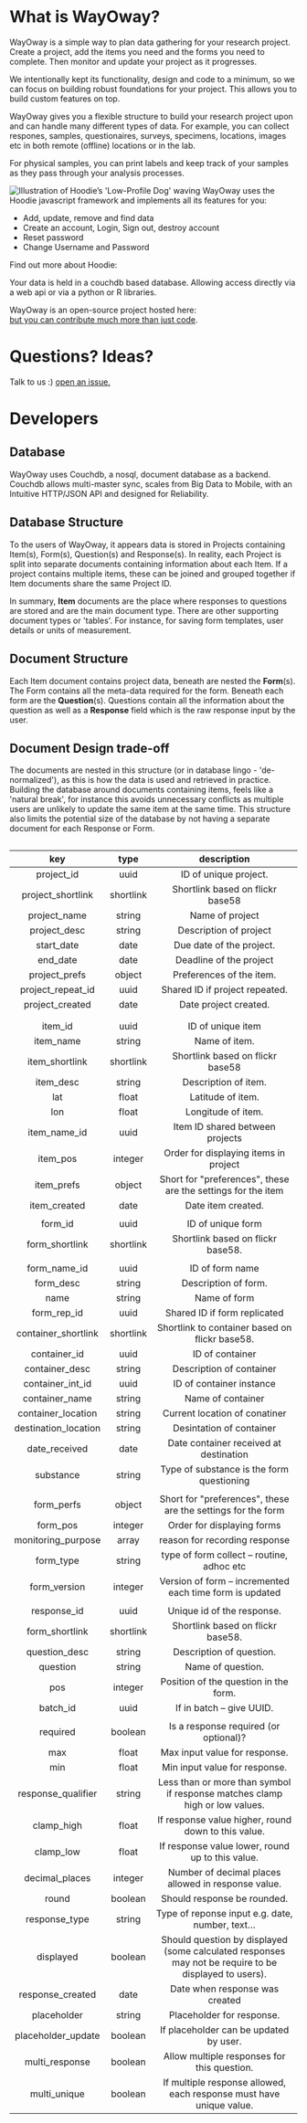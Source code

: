# What is WayOway?

  WayOway is a simple way to plan data gathering for your research project.
  Create a project, add the items you need and the forms you need to
  complete. Then monitor and update your project as it progresses.

  We intentionally kept its functionality, design and code to a minimum,
  so we can focus on building robust foundations for your project. This
  allows you to build custom features on top.

  WayOway gives you a flexible structure to build your research project
  upon and can handle  many different types of data. For example, you can
  collect respones, samples, questionaires, surveys, specimens, locations,
  images etc in both remote (offline) locations or in the lab.

  For physical samples, you can print labels and keep track of your samples
  as they pass through your analysis processes.

  <img src="/assets/low-profile-dog.png" alt="Illustration of Hoodie’s 'Low-Profile Dog' waving" class="low-profile-dog">
 WayOway uses the Hoodie javascript framework and implements all its features for you:

<ul>
  <li>Add, update, remove and find data</li>
  <li>Create an account, Login, Sign out, destroy account</li>
  <li>Reset password</li>
  <li>Change Username and Password</li>
</ul>

  Find out more about Hoodie:
  <a href="hood.ie/intro/"></a>

  Your data is held in a couchdb based database. Allowing access directly via a web api or via a python or R libraries.


WayOway is an open-source project hosted here:
    <a href="https://github.com/fozy81/form-builder">  
  but you can contribute much more than just code</a>.


# Questions? Ideas?
  Talk to us :)
  <a href="https://github.com/fozy81/form-builder/issues">
 open an issue.
  </a>

# Developers

## Database

  WayOway uses Couchdb, a nosql, document database as a backend. Couchdb allows multi-master sync, scales from Big Data to Mobile,
  with an Intuitive HTTP/JSON API and designed for Reliability.

## Database Structure

  To the users of WayOway, it appears data is stored in Projects containing Item(s), Form(s), Question(s) and Response(s). In reality, each Project is split into separate documents containing information about each Item. If a project contains multiple items, these can be joined and grouped together if Item documents share the same Project ID.

  In summary, **Item** documents are the place where responses to questions are stored and are the main document type. There are other supporting document types or 'tables'. For instance, for saving form templates, user details or units of measurement.  

## Document Structure

  Each Item document contains project data, beneath are nested the **Form**(s). The Form contains all the meta-data required for the form. Beneath each form are the **Question**(s). Questions contain all the information about the question as well as a **Response** field which is the raw response input by the user.

## Document Design trade-off

  The documents are nested in this structure (or in database lingo - 'de-normalized'), as this is how the data is used and retrieved in practice. Building the database around documents containing items, feels like a 'natural break', for instance this avoids unnecessary conflicts as multiple users are unlikely to update the same item at the same time. This structure also limits the potential size of the database by not having a separate document for each Response or Form.

## 

  **key**|**type**|**description**
  :-----:|:-----:|:-----:
  project\_id|uuid|ID of unique project.
  project\_shortlink|shortlink|Shortlink based on flickr base58
  project\_name|string|Name of project
  project\_desc|string|Description of project
  start\_date|date|Due date of the project.
  end\_date|date|Deadline of the project
  project\_prefs|object|Preferences of the item.
  project\_repeat\_id|uuid|Shared ID if project repeated.
  project\_created|date|Date project created.
   | |
   | |
  item\_id|uuid|ID of unique item
  item\_name|string|Name of item.
  item\_shortlink|shortlink|Shortlink based on flickr base58
  item\_desc|string|Description of item.
  lat|float|Latitude of item.
  lon|float|Longitude of item.
  item\_name\_id|uuid|Item ID shared between projects
  item\_pos|integer|Order for displaying items in project
  item\_prefs|object|Short for "preferences", these are the settings for the item
  item\_created|date|Date item created.
   | |
  form\_id|uuid|ID of unique form
  form\_shortlink|shortlink|Shortlink based on flickr base58.
   | |
  form\_name\_id|uuid|ID of form name
  form\_desc|string|Description of form.
  name|string|Name of form
  form\_rep\_id|uuid|Shared ID if form replicated
  container\_shortlink|shortlink|Shortlink to container based on flickr base58.
  container\_id|uuid|ID of container
  container\_desc|string|Description of container
  container\_int\_id|uuid|ID of container instance
  container\_name|string|Name of container
  container\_location|string|Current location of conatiner
  destination\_location|string|Desintation of container
  date\_received|date|Date container received at destination
  substance|string|Type of substance is the form questioning
   | |
  form\_perfs|object|Short for "preferences", these are the settings for the form
  form\_pos|integer|Order for displaying forms
  monitoring\_purpose|array|reason for recording response
  form\_type|string|type of form collect – routine, adhoc etc
  form\_version|integer|Version of form – incremented each time form is updated
   | |
  response\_id|uuid|Unique id of the response.
  form\_shortlink|shortlink|Shortlink based on flickr base58.
  question\_desc|string|Description of question.
  question|string|Name of question.
  pos|integer|Position of the question in the form.
  batch\_id|uuid|If in batch – give UUID.
   | |
  required|boolean|Is a response required (or optional)?
  max|float|Max input value for response.
  min|float|Min input value for response.
  response\_qualifier|string|Less than or more than symbol if response matches clamp high or low values.
  clamp\_high|float|If response value higher, round down to this value.
  clamp\_low|float|If response value lower, round up to this value.
  decimal\_places|integer|Number of decimal places allowed in response value.
  round|boolean|Should response be rounded.
  response\_type|string|Type of reponse input e.g. date, number, text…
  displayed|boolean|Should question by displayed (some calculated responses may not be require to be displayed to users).
  response\_created|date|Date when response was created
  placeholder|string|Placeholder for response.
  placeholder\_update|boolean|If placeholder can be updated by user.
  multi\_response|boolean|Allow multiple responses for this question.
  multi\_unique|boolean|If multiple response allowed, each response must have unique value.
